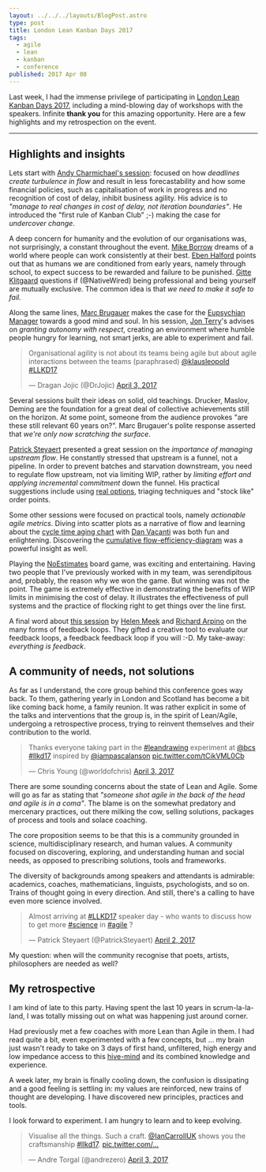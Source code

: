 ```yaml
---
layout: ../../../layouts/BlogPost.astro
type: post
title: London Lean Kanban Days 2017
tags:
  - agile
  - lean
  - kanban
  - conference
published: 2017 Apr 08
---
```


Last week, I had the immense privilege of participating in [London Lean Kanban Days 2017](http://lanyrd.com/2017/llkd17/), including a mind-blowing day of workshops with the speakers. Infinite **thank you** for this amazing opportunity. Here are a few highlights and my retrospection on the event.

---

## Highlights and insights

Lets start with [Andy Charmichael's session](http://lanyrd.com/2017/llkd17/sfqrwh/): focused on how _deadlines create turbulence in flow_ and result in less forecastability and how some financial policies, such as capitalisation of work in progress and no recognition of cost of delay, inhibit business agility. His advice is to _"manage to real changes in cost of delay, not iteration boundaries"_. He introduced the "first rule of Kanban Club" ;-) making the case for _undercover change_.

A deep concern for humanity and the evolution of our organisations was, not surprisingly, a constant throughout the event. [Mike Borrow](https://twitter.com/asplake) dreams of a world where people can work consistently at their best. [Eben Halford](https://twitter.com/Ebstar) points out that as humans we are conditioned from early years, namely through school, to expect success to be rewarded and failure to be punished. [Gitte Klitgaard](https://twitter.com/NativeWired) questions if (@NativeWired) being professional and being yourself are mutually exclusive. The common idea is that _we need to make it safe to fail._

Along the same lines, [Marc Brugauer](https://twitter.com/somesheep) makes the case for the [Eupsychian Manager](https://vimeo.com/193227418) towards a good mind and soul. In his session, [Jon Terry](https://twitter.com/leankitjon)'s advises on _granting autonomy with respect_, creating an environment where humble people hungry for learning, not smart jerks, are able to experiment and fail.

<blockquote class="twitter-tweet" data-lang="en"><p lang="en" dir="ltr">Organisational agility is not about its teams being agile but about agile interactions between the teams (paraphrased) <a href="https://twitter.com/klausleopold">@klausleopold</a> <a href="https://twitter.com/hashtag/LLKD17?src=hash">#LLKD17</a></p>&mdash; Dragan Jojic (@DrJojic) <a href="https://twitter.com/DrJojic/status/848931519632736256">April 3, 2017</a></blockquote>
<script async src="//platform.twitter.com/widgets.js" charset="utf-8"></script>

Several sessions built their ideas on solid, old teachings. Drucker, Maslov, Deming are the foundation for a great deal of collective achievements still on the horizon. At some point, someone from the audience provokes "are these still relevant 60 years on?". Marc Brugauer's polite response asserted that _we're only now scratching the surface_.

[Patrick Steyaert](https://twitter.com/PatrickSteyaert) presented a great session on the _importance of managing upstream flow_. He constantly stressed that upstream is a funnel, not a pipeline. In order to prevent batches and starvation downstream, you need to regulate flow upstream, not via limiting WIP, rather by _limiting effort and applying incremental commitment_ down the funnel. His practical suggestions include using [real options](http://www.agilecoach.net/coach-tools/real-options/), triaging techniques and "stock like" order points.

Some other sessions were focused on practical tools, namely _actionable agile metrics_. Diving into scatter plots as a narrative of flow and learning about the [cycle time aging chart](https://www.actionableagile.com/cycle-time-aging-charts/) with [Dan Vacanti](https://twitter.com/danvacanti) was both fun and enlightening. Discovering the [cumulative flow-efficiency-diagram](http://www.agilerescue.de/the-cummulative-flowefficiency-diagram-new-kanban-metric/) was a powerful insight as well.

Playing the [NoEstimates](https://github.com/pip72/no-estimates-game) board game, was exciting and entertaining. Having two people that I've previously worked with in my team, was serendipitous and, probably, the reason why we won the game. But winning was not the point. The game is extremely effective in demonstrating the benefits of WIP limits in minimising the cost of delay. It illustrates the effectiveness of pull systems and the practice of flocking right to get things over the line first.

A final word about [this session](https://www.slideshare.net/helenmeek/swimming-in-the-sea-of-feedback-llkd17) by [Helen Meek](http://blogs.ripple-rock.com/helenmeek/default.aspx) and [Richard Arpino](http://blogs.ripple-rock.com/helenmeek/default.aspx) on the many forms of feedback loops. They gifted a creative tool to evaluate our feedback loops, a feedback feedback loop if you will :-D. My take-away: _everything is feedback_.

## A community of needs, not solutions

As far as I understand, the core group behind this conference goes way back. To them, gathering yearly in London and Scotland has become a bit like coming back home, a family reunion. It was rather explicit in some of the talks and interventions that the group is, in the spirit of Lean/Agile, undergoing a retrospective process, trying to reinvent themselves and their contribution to the world.

<blockquote class="twitter-tweet" data-lang="en"><p lang="en" dir="ltr">Thanks everyone taking part in the <a href="https://twitter.com/hashtag/leandrawing?src=hash">#leandrawing</a> experiment at <a href="https://twitter.com/bcs">@bcs</a> <a href="https://twitter.com/hashtag/llkd17?src=hash">#llkd17</a> inspired by <a href="https://twitter.com/iampascalanson">@iampascalanson</a> <a href="https://t.co/tCikVML0Cb">pic.twitter.com/tCikVML0Cb</a></p>&mdash; Chris Young (@worldofchris) <a href="https://twitter.com/worldofchris/status/848891180331016192">April 3, 2017</a></blockquote>
<script async src="//platform.twitter.com/widgets.js" charset="utf-8"></script>

There are some sounding concerns about the state of Lean and Agile. Some will go as far as stating that _"someone shot agile in the back of the head and agile is in a coma"_. The blame is on the somewhat predatory and mercenary practices, out there milking the cow, selling solutions, packages of process and tools and solace coaching.

The core proposition seems to be that this is a community grounded in science, multidisciplinary research, and human values. A community focused on discovering, exploring, and understanding human and social needs, as opposed to prescribing solutions, tools and frameworks.

The diversity of backgrounds among speakers and attendants is admirable: academics, coaches, mathematicians, linguists, psychologists, and so on. Trains of thought going in every direction. And still, there's a calling to have even more science involved.

<blockquote class="twitter-tweet" data-lang="en"><p lang="en" dir="ltr">Almost arriving at <a href="https://twitter.com/hashtag/LLKD17?src=hash">#LLKD17</a> speaker day - who wants to discuss how to get more <a href="https://twitter.com/hashtag/science?src=hash">#science</a> in <a href="https://twitter.com/hashtag/agile?src=hash">#agile</a> ?</p>&mdash; Patrick Steyaert (@PatrickSteyaert) <a href="https://twitter.com/PatrickSteyaert/status/848445457001054208">April 2, 2017</a></blockquote>
<script async src="//platform.twitter.com/widgets.js" charset="utf-8"></script>

My question: when will the community recognise that poets, artists, philosophers are needed as well?

## My retrospective

I am kind of late to this party. Having spent the last 10 years in scrum-la-la-land, I was totally missing out on what was happening just around corner.

Had previously met a few coaches with more Lean than Agile in them. I had read quite a bit, even experimented with a few concepts, but ... my brain just wasn't ready to take on 3 days of first hand, unfiltered, high energy and low impedance access to this [hive-mind](https://twitter.com/judyrees/status/849304310374694912) and its combined knowledge and experience.

A week later, my brain is finally cooling down, the confusion is dissipating and a good feeling is settling in: my values are reinforced, new trains of thought are developing. I have discovered new principles, practices and tools.

I look forward to experiment. I am hungry to learn and to keep evolving.

<blockquote class="twitter-tweet" data-lang="en"><p lang="en" dir="ltr">Visualise all the things. Such a craft. <a href="https://twitter.com/IanCarrollUK">@IanCarrollUK</a> shows you the craftsmanship <a href="https://twitter.com/hashtag/llkd17?src=hash">#llkd17</a>. <a href="https://t.co/jUaTfOq4Yu">pic.twitter.com/...</a></p>&mdash; Andre Torgal (@andrezero) <a href="https://twitter.com/andrezero/status/848893786839240704">April 3, 2017</a></blockquote>
<script async src="//platform.twitter.com/widgets.js" charset="utf-8"></script>
